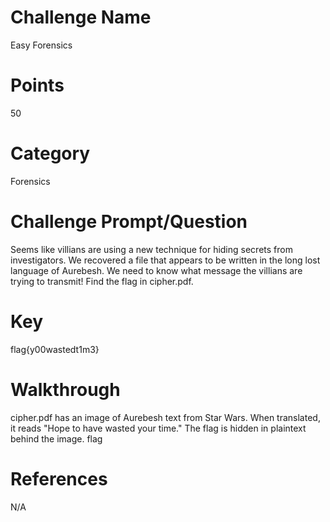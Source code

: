 

# Challenge Name

Easy Forensics

# Points
50

# Category

Forensics

# Challenge Prompt/Question

Seems like villians are using a new technique for hiding secrets from investigators. We recovered a file that appears to be written in the long lost language of Aurebesh. We need to know what message the villians are trying to transmit! Find the flag in cipher.pdf.



# Key

flag{y00wastedt1m3}


# Walkthrough
cipher.pdf has an image of Aurebesh text from Star Wars. When translated, it reads "Hope to have wasted your time." The flag is hidden in plaintext behind the image.
flag



# References
N/A
